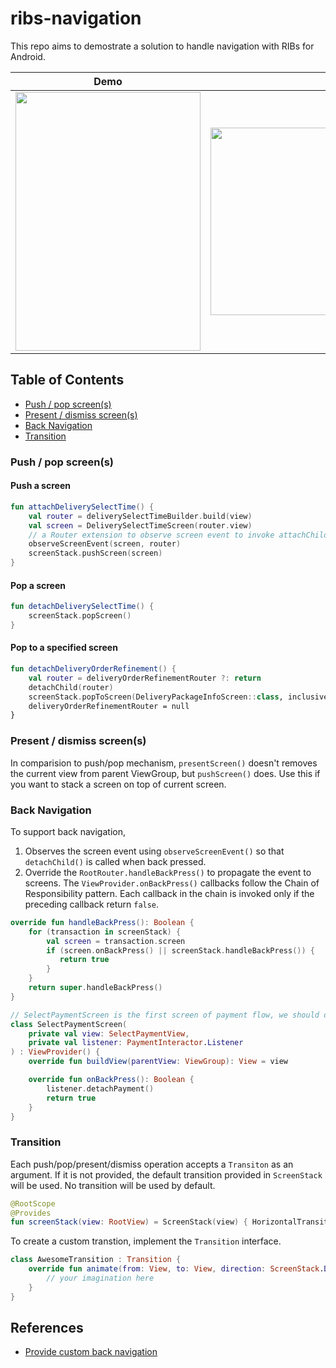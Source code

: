 # ribs-navigation

This repo aims to demostrate a solution to handle navigation with RIBs for Android. 

| Demo | RIB Tree |
| --- | --- |
|<img src="https://github.com/jaychang0917/ribs-navigation/blob/master/arts/demo.gif" width="296" height="414">|<img src="https://github.com/jaychang0917/ribs-navigation/blob/master/arts/rib-tree.png" width="500" height="300">|

## Table of Contents
* [Push / pop screen(s)](#push_pop)
* [Present / dismiss screen(s)](#present_dismiss)
* [Back Navigation](#back_nav)
* [Transition](#transition)

### <a name=push_pop>Push / pop screen(s)</a>
#### Push a screen
```kotlin
fun attachDeliverySelectTime() {
    val router = deliverySelectTimeBuilder.build(view)
    val screen = DeliverySelectTimeScreen(router.view)
    // a Router extension to observe screen event to invoke attachChild() / detachChild()
    observeScreenEvent(screen, router)
    screenStack.pushScreen(screen)
}
```
#### Pop a screen
```kotlin
fun detachDeliverySelectTime() {
    screenStack.popScreen()
}
```
#### Pop to a specified screen
```kotlin
fun detachDeliveryOrderRefinement() {
    val router = deliveryOrderRefinementRouter ?: return
    detachChild(router)
    screenStack.popToScreen(DeliveryPackageInfoScreen::class, inclusive = true)
    deliveryOrderRefinementRouter = null
}
```

### <a name=present_dismiss>Present / dismiss screen(s)</a>
In comparision to push/pop mechanism, `presentScreen()` doesn't removes the current view from parent ViewGroup, but `pushScreen()` does. Use this if you want to stack a screen on top of current screen.

### <a name=back_nav>Back Navigation</a>
To support back navigation, 

1. Observes the screen event using `observeScreenEvent()` so that `detachChild()` is called when back pressed.
2. Override the `RootRouter.handleBackPress()` to propagate the event to screens. The `ViewProvider.onBackPress()` callbacks follow the Chain of Responsibility pattern. Each callback in the chain is invoked only if the preceding callback return `false`.
```kotlin
override fun handleBackPress(): Boolean {
    for (transaction in screenStack) {
        val screen = transaction.screen
        if (screen.onBackPress() || screenStack.handleBackPress()) {
           return true
        }
    }
    return super.handleBackPress()
}
```
```kotlin
// SelectPaymentScreen is the first screen of payment flow, we should detach the viewless payment RIB along with this screen when back pressed.
class SelectPaymentScreen(
    private val view: SelectPaymentView,
    private val listener: PaymentInteractor.Listener
) : ViewProvider() {
    override fun buildView(parentView: ViewGroup): View = view

    override fun onBackPress(): Boolean {
        listener.detachPayment()
        return true
    }
}
```

### <a name=transition>Transition</a>
Each push/pop/present/dismiss operation accepts a `Transiton` as an argument. If it is not provided, the default transition provided in `ScreenStack` will be used. No transition will be used by default.
```kotlin
@RootScope
@Provides
fun screenStack(view: RootView) = ScreenStack(view) { HorizontalTransition() }
```

To create a custom transtion, implement the `Transition` interface.
```kotlin
class AwesomeTransition : Transition {
    override fun animate(from: View, to: View, direction: ScreenStack.Direction, onAnimationEnd: () -> Unit) {
        // your imagination here
    }
}
```

## References
* [Provide custom back navigation](https://developer.android.com/guide/navigation/navigation-custom-back)
